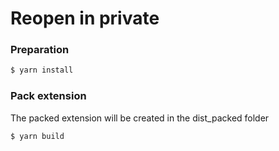 Reopen in private
=================

### Preparation
```sh
$ yarn install
```

### Pack extension
The packed extension will be created in the dist_packed folder

```sh
$ yarn build
```
